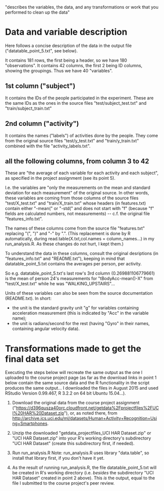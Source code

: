 "describes the variables, the data, and any transformations or work that you performed to clean up the data"

# Data and variable description

Here follows a concise description of the data in the output file ("datatable_point_5.txt", see below).

It contains 181 rows, the first being a header, so we have 180 "observations".
It contains 42 columns, the first 2 being ID columns, showing the groupings. Thus we have 40 "variables".

## 1st column ("subject")

It contains the IDs of the people participated in the experiment.
These are the same IDs as the ones in the source files "test/subject_test.txt" and "train/subject_train.txt"

## 2nd column ("activity")

It contains the names ("labels") of activities done by the people.
They come from the original source files "test/y_test.txt" and "train/y_train.txt"
combined with the file "activity_labels.txt".

## all the following columns, from column 3 to 42

These are "the average of each variable for each activity and each subject", as specified in the project assignment (see its point 5).

I.e. the variables are "only the measurements on the mean and standard deviation for each measurement"
of the original source.
In other words, these variables are coming from those columns of the source files "test/X_test.txt" and "train/X_train.txt" whose headers (in features.txt) contain either "-mean(" or "-std(" and does not start with "f"
(because "f" fields are calculated numbers, not measurements) -- c.f. the original file "features_info.txt".

The names of these columns come from the source file "features.txt" replacing "(", ")" and "-" by ".".
(This replacement is done by R automatically, during read.table(X.txt,col.names = column_names...) in my
run_analysis.R. As these changes do not hurt, I kept them.)

To understand the data in these columns, consult the original desriptions (in "features_info.txt" and "README.txt"),
keeping in mind that datatable_point_5.txt contains the averages per person, per activity.

So e.g.
datatable_point_5.txt's last row's 3rd column (0.269881106779661) is the mean of person 24's measurements for
"tBodyAcc-mean()-X" from "test/X_test.txt" while he was "WALKING_UPSTAIRS"...

Units of these variables can also be seen from the source documentation (README.txt). In short:
* the unit is the standard gravity unit "g" for variables containing acceleration measurement (this is indicated by "Acc" in the variable name);
* the unit is radians/second for the rest (having "Gyro" in their names, containing angular velocity data).

# Transformations made to get the final data set

Executing the steps below will recreate the same output as the one I uploaded to the course project page
(as far as the download links in point 1 below contain the same source data and
the R functionality in the script produces the same output...
I downloaded the files in August 2015 and
used RStudio Version 0.99.467, R 3.2.2 on 64 bit Ubuntu 15.04...).

1. Download the original data from the course project assignment
("https://d396qusza40orc.cloudfront.net/getdata%2Fprojectfiles%2FUCI%20HAR%20Dataset.zip"), or, as noted there, from
http://archive.ics.uci.edu/ml/datasets/Human+Activity+Recognition+Using+Smartphones.

2. Unzip the downloaded "getdata_projectfiles_UCI HAR Dataset.zip" or "UCI HAR Dataset.zip" into your
R's working directory's subdirectory "UCI HAR Dataset" (create this subdirectory first, if needed).

3. Run run_analysis.R
Note: run_analysis.R uses library "data.table", so install that library first, if you don't have it yet.

4. As the result of running run_analysis.R, the file datatable_point_5.txt will be created in R's working directory
(i.e. _besides_ the subdirectory "UCI HAR Dataset" created in point 2 above).
This *is* the output, equal to the file I submitted to the course project's peer review.
